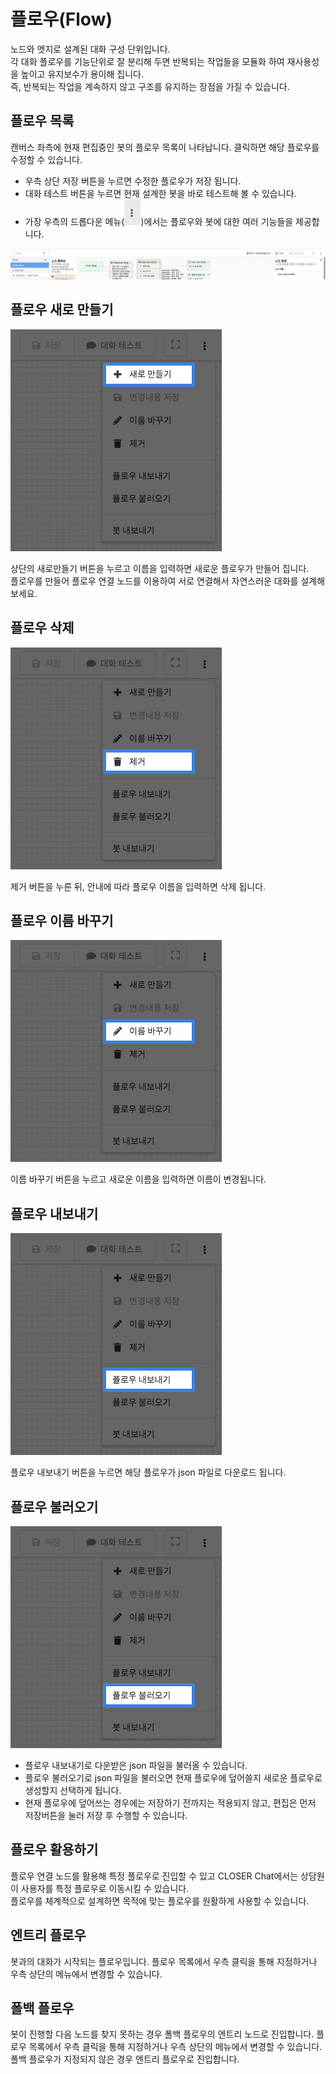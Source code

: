 # 플로우\(Flow\)

노드와 엣지로 설계된 대화 구성 단위입니다.  
각 대화 플로우를 기능단위로 잘 분리해 두면 반복되는 작업들을 모듈화 하여 재사용성을 높이고 유지보수가 용이해 집니다.  
즉, 반복되는 작업을 계속하지 않고 구조를 유지하는 장점을 가질 수 있습니다.

## 플로우 목록 <a id="flow-list"></a>

캔버스 좌측에 현재 편집중인 봇의 플로우 목록이 나타납니다. 클릭하면 해당 플로우를 수정할 수 있습니다.

* 우측 상단 저장 버튼을 누르면 수정한 플로우가 저장 됩니다. 
* 대화 테스트 버튼을 누르면 현재 설계한 봇을 바로 테스트해 볼 수 있습니다.
* 가장 우측의 드롭다운 메뉴\(![](../../.gitbook/assets/dropdown.PNG)\)에서는 플로우와 봇에 대한 여러 기능들을 제공합니다.

![](../../.gitbook/assets/flow_editor_.png)

## 플로우 새로 만들기 <a id="new-flow"></a>

![](../../.gitbook/assets/guide_flow_new.png)

상단의 새로만들기 버튼을 누르고 이름을 입력하면 새로운 플로우가 만들어 집니다.  
플로우를 만들어 플로우 연결 노드를 이용하여 서로 연결해서 자연스러운 대화를 설계해 보세요.

## 플로우 삭제 <a id="delete-flow"></a>

![](../../.gitbook/assets/guide_flow_delete.png)

제거 버튼을 누른 뒤, 안내에 따라 플로우 이름을 입력하면 삭제 됩니다.

## 플로우 이름 바꾸기 <a id="change-flow-name"></a>

![](../../.gitbook/assets/guide_flow_edit_name.png)

이름 바꾸기 버튼을 누르고 새로운 이름을 입력하면 이름이 변경됩니다.

## 플로우 내보내기 <a id="export-flow"></a>

![](../../.gitbook/assets/guide_flow_edit_.png)

플로우 내보내기 버튼을 누르면 해당 플로우가 json 파일로 다운로드 됩니다.

## 플로우 불러오기 <a id="import-flow"></a>

![](../../.gitbook/assets/guide_flow_edit_%20%281%29.png)

* 플로우 내보내기로 다운받은 json 파일을 불러올 수 있습니다.
* 플로우 불러오기로 json 파일을 불러오면 현재 플로우에 덮어쓸지 새로운 플로우로 생성할지 선택하게 됩니다.
* 현재 플로우에 덮어쓰는 경우에는 저장하기 전까지는 적용되지 않고, 편집은 먼저 저장버튼을 눌러 저장 후 수행할 수 있습니다.

## 플로우 활용하기 <a id="uses-flow"></a>

플로우 연결 노드를 활용해 특정 플로우로 진입할 수 있고 CLOSER Chat에서는 상담원이 사용자를 특정 플로우로 이동시킬 수 있습니다.  
플로우를 체계적으로 설계하면 목적에 맞는 플로우를 원활하게 사용할 수 있습니다.


## 엔트리 플로우 <a id="entry-flow"></a>

봇과의 대화가 시작되는 플로우입니다.
플로우 목록에서 우측 클릭을 통해 지정하거나 우측 상단의 메뉴에서 변경할 수 있습니다.

## 폴백 플로우 <a id="fallback-flow"></a>

봇이 진행할 다음 노드를 찾지 못하는 경우 폴백 플로우의 엔트리 노드로 진입합니다.
플로우 목록에서 우측 클릭을 통해 지정하거나 우측 상단의 메뉴에서 변경할 수 있습니다.
폴백 플로우가 지정되지 않은 경우 엔트리 플로우로 진입합니다.
